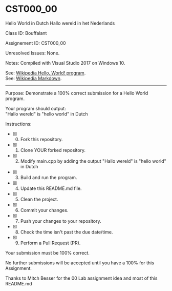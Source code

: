 # CST000_00
Hello World in Dutch
Hallo wereld in het Nederlands

Class ID: Bouffalant

Assignement ID: CST000_00

Unresolved Issues:  None. 


Notes: Compiled with Visual Studio 2017 on Windows 10. 


See: [Wikipedia Hello, World! program](https://en.wikipedia.org/wiki/%22Hello,_World!%22_program).  
See: [Wikipedia Markdown](https://en.wikipedia.org/wiki/Markdown).

---

Purpose: Demonstrate a 100% correct submission for a Hello World program. 

Your program should output:  
     "Hallo wereld" is "hello world" in Dutch

Instructions: 


- [x] 0. Fork this repository.  
- [x] 1. Clone YOUR forked repository.  
- [x] 2. Modify main.cpp by adding the output "Hallo wereld" is "hello world" in Dutch
- [x] 3. Build and run the program.  
- [x] 4. Update this README.md file.  
- [x] 5. Clean the project.  
- [x] 6. Commit your changes.  
- [x] 7. Push your changes to your repository. 
- [x] 8. Check the time isn't past the due date/time. 
- [x] 9. Perform a Pull Request (PR). 

Your submission must be 100% correct. 

No further submissions will be accepted until you have a 100% for this Assignment. 

Thanks to Mitch Besser for the 00 Lab assignment idea and most of this README.md
